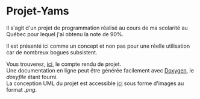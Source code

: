 # Projet-Yams

Il s'agit d'un projet de programmation réalisé au cours de ma scolarité au Québec pour lequel j'ai obtenu la note de 90%.

Il est présenté ici comme un concept et non pas pour une réelle utilisation car de nombreux bogues subsistent.

Vous trouverez, [ici](https://github.com/corentin703/CEGEP-Projet-Yams/blob/master/C%C3%89GEP%20-%20Projet%20Yams%20-%20Charte%20de%20projet.pdf), le compte rendu de projet.<br />
Une documentation en ligne peut être générée facilement avec [Doxygen](http://www.doxygen.nl), le *doxyfile* étant fourni.<br />
La conception UML du projet est accessible [ici](https://github.com/corentin703/CEGEP-Projet-Yams/tree/master/Conception) sous forme d'images au format _.png_.
